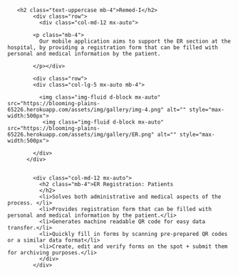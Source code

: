        
       <h2 class="text-uppercase mb-4">Remed-I</h2>
            <div class="row">
              <div class="col-md-12 mx-auto">
                
            <p class="mb-4">
              Our mobile application aims to support the ER section at the hospital, by providing a registration form that can be filled with personal and medical information by the patient.
       
            </p></div>
             
            <div class="row">
            <div class="col-lg-5 mx-auto mb-4">

              <img class="img-fluid d-block mx-auto" src="https://blooming-plains-65226.herokuapp.com/assets/img/gallery/img-4.png" alt="" style="max-width:500px">
               <img class="img-fluid d-block mx-auto" src="https://blooming-plains-65226.herokuapp.com/assets/img/gallery/ER.png" alt="" style="max-width:500px">

            </div>
          </div>
         
           
            <div class="col-md-12 mx-auto">
              <h2 class="mb-4">ER Registration: Patients
              </h2>
              <li>Solves both administrative and medical aspects of the process. </li>
              <li>Provides registration form that can be filled with personal and medical information by the patient.</li>
              <li>Generates machine readable QR code for easy data transfer.</li>
              <li>Quickly fill in forms by scanning pre-prepared QR codes or a similar data format</li>
              <li>Create, edit and verify forms on the spot + submit them for archiving purposes.</li>
              </div>
            </div>
  

